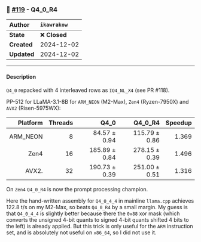 ### 🔀 [#119](https://github.com/ikawrakow/ik_llama.cpp/pull/119) - Q4_0_R4

| **Author** | `ikawrakow` |
| :--- | :--- |
| **State** | ❌ **Closed** |
| **Created** | 2024-12-02 |
| **Updated** | 2024-12-02 |

---

#### Description

`Q4_0` repacked with 4 interleaved rows as `IQ4_NL_X4` (see PR #118).

PP-512 for LLaMA-3.1-8B for `ARM_NEON` (M2-Max), `Zen4` (Ryzen-7950X) and `AVX2` (Risen-5975WX):

| Platform |  Threads | Q4_0 | Q4_0_R4 | Speedup |
| ---: | ---: | ---: | ---: | ---: |
| ARM_NEON |  8 |   84.57 ± 0.94 | 115.79 ± 0.86 | 1.369 |
| Zen4            | 16 | 185.89 ± 0.84 | 278.15 ± 0.39 | 1.496 |
| AVX2.          | 32 | 190.73 ± 0.39 | 251.00 ± 0.51 | 1.316 |

On `Zen4` `Q4_0_R4` is now the prompt processing champion.

Here the hand-written assembly for `Q4_0_4_4` in mainline `llama.cpp` achieves 122.8 t/s on my M2-Max, so beats `Q4_0_R4` by a small margin. My guess is that `Q4_0_4_4` is slightly better because there the `0x88` xor mask (which converts the unsigned 4-bit quants to signed 4-bit quants shifted 4 bits to the left) is already applied. But this trick is only useful for the `ARM` instruction set, and is absolutely not useful on `x86_64`, so I did not use it.